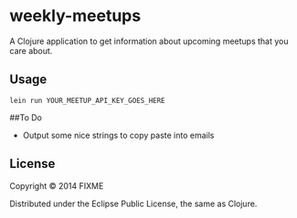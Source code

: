 # weekly-meetups

A Clojure application to get information about upcoming meetups that you care about.

## Usage

`lein run YOUR_MEETUP_API_KEY_GOES_HERE`

##To Do

* Output some nice strings to copy paste into emails

## License

Copyright © 2014 FIXME

Distributed under the Eclipse Public License, the same as Clojure.
